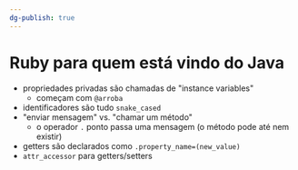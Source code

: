 ```yaml
---
dg-publish: true
---
```

# Ruby para quem está vindo do Java

- propriedades privadas são chamadas de "instance variables"
    - começam com `@arroba`
- identificadores são tudo `snake_cased`
- "enviar mensagem" vs. "chamar um método"
    - o operador `.` ponto passa uma mensagem (o método pode até nem existir)
- getters são declarados como `.property_name=(new_value)`
- `attr_accessor` para getters/setters

